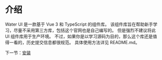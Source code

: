 # 介绍

Water UI 是一款基于 Vue 3 和 TypeScript 的组件库。
该组件库旨在帮助新手学习，尽量不采用第三方库，包括这个官网也是自己编写的。
但是强烈不建议将此 UI 组件库用于生产环境。
不过，如果你是以学习源码为目的，那么这个库还是值得一看的，历史提交信息都很规范。
具体使用方法详见 README.md。

下一节：[安装](#/doc/install)

